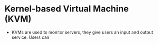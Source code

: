 # Kernel-based Virtual Machine (KVM)
* KVMs are used to monitor servers, they give users an input and output service. Users can 
